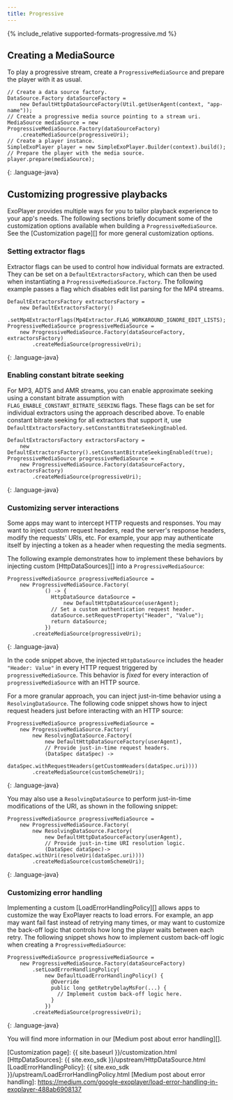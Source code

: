 ```yaml
---
title: Progressive
---
```


{% include_relative supported-formats-progressive.md %}

## Creating a MediaSource ##

To play a progressive stream, create a `ProgressiveMediaSource` and prepare the
player with it as usual.

~~~
// Create a data source factory.
DataSource.Factory dataSourceFactory =
    new DefaultHttpDataSourceFactory(Util.getUserAgent(context, "app-name"));
// Create a progressive media source pointing to a stream uri.
MediaSource mediaSource = new ProgressiveMediaSource.Factory(dataSourceFactory)
    .createMediaSource(progressiveUri);
// Create a player instance.
SimpleExoPlayer player = new SimpleExoPlayer.Builder(context).build();
// Prepare the player with the media source.
player.prepare(mediaSource);
~~~
{: .language-java}

## Customizing progressive playbacks ##

ExoPlayer provides multiple ways for you to tailor playback experience to your
app's needs. The following sections briefly document some of the customization
options available when building a `ProgressiveMediaSource`. See the
[Customization page][] for more general customization options.

### Setting extractor flags ###

Extractor flags can be used to control how individual formats are extracted.
They can be set on a `DefaultExtractorsFactory`, which can then be used when
instantiating a `ProgressiveMediaSource.Factory`. The following example passes a
flag which disables edit list parsing for the MP4 streams.

~~~
DefaultExtractorsFactory extractorsFactory =
    new DefaultExtractorsFactory()
        .setMp4ExtractorFlags(Mp4Extractor.FLAG_WORKAROUND_IGNORE_EDIT_LISTS);
ProgressiveMediaSource progressiveMediaSource =
    new ProgressiveMediaSource.Factory(dataSourceFactory, extractorsFactory)
        .createMediaSource(progressiveUri);
~~~
{: .language-java}

### Enabling constant bitrate seeking ###

For MP3, ADTS and AMR streams, you can enable approximate seeking using a
constant bitrate assumption with `FLAG_ENABLE_CONSTANT_BITRATE_SEEKING` flags.
These flags can be set for individual extractors using the approach described
above. To enable constant bitrate seeking for all extractors that support it,
use `DefaultExtractorsFactory.setConstantBitrateSeekingEnabled`.

~~~
DefaultExtractorsFactory extractorsFactory =
    new DefaultExtractorsFactory().setConstantBitrateSeekingEnabled(true);
ProgressiveMediaSource progressiveMediaSource =
    new ProgressiveMediaSource.Factory(dataSourceFactory, extractorsFactory)
        .createMediaSource(progressiveUri);
~~~
{: .language-java}

### Customizing server interactions ###

Some apps may want to intercept HTTP requests and responses. You may want to
inject custom request headers, read the server's response headers, modify the
requests' URIs, etc. For example, your app may authenticate itself by injecting
a token as a header when requesting the media segments.

The following example demonstrates how to implement these behaviors by
injecting custom [HttpDataSources][] into a `ProgressiveMediaSource`:

~~~
ProgressiveMediaSource progressiveMediaSource =
    new ProgressiveMediaSource.Factory(
            () -> {
              HttpDataSource dataSource =
                  new DefaultHttpDataSource(userAgent);
              // Set a custom authentication request header.
              dataSource.setRequestProperty("Header", "Value");
              return dataSource;
            })
        .createMediaSource(progressiveUri);
~~~
{: .language-java}

In the code snippet above, the injected `HttpDataSource` includes the header
`"Header: Value"` in every HTTP request triggered by `progressiveMediaSource`.
This behavior is *fixed* for every interaction of `progressiveMediaSource`
with an HTTP source.

For a more granular approach, you can inject just-in-time behavior using a
`ResolvingDataSource`. The following code snippet shows how to inject
request headers just before interacting with an HTTP source:

~~~
ProgressiveMediaSource progressiveMediaSource =
    new ProgressiveMediaSource.Factory(
        new ResolvingDataSource.Factory(
            new DefaultHttpDataSourceFactory(userAgent),
            // Provide just-in-time request headers.
            (DataSpec dataSpec) ->
                dataSpec.withRequestHeaders(getCustomHeaders(dataSpec.uri))))
        .createMediaSource(customSchemeUri);
~~~
{: .language-java}

You may also use a `ResolvingDataSource`  to perform
just-in-time modifications of the URI, as shown in the following snippet:

~~~
ProgressiveMediaSource progressiveMediaSource =
    new ProgressiveMediaSource.Factory(
        new ResolvingDataSource.Factory(
            new DefaultHttpDataSourceFactory(userAgent),
            // Provide just-in-time URI resolution logic.
            (DataSpec dataSpec)-> dataSpec.withUri(resolveUri(dataSpec.uri))))
        .createMediaSource(customSchemeUri);
~~~
{: .language-java}

### Customizing error handling ###

Implementing a custom [LoadErrorHandlingPolicy][] allows apps to customize the
way ExoPlayer reacts to load errors. For example, an app may want fail fast
instead of retrying many times, or may want to customize the back-off logic that
controls how long the player waits between each retry. The following snippet
shows how to implement custom back-off logic when creating a
`ProgressiveMediaSource`:

~~~
ProgressiveMediaSource progressiveMediaSource =
    new ProgressiveMediaSource.Factory(dataSourceFactory)
        .setLoadErrorHandlingPolicy(
            new DefaultLoadErrorHandlingPolicy() {
              @Override
              public long getRetryDelayMsFor(...) {
                // Implement custom back-off logic here.
              }
            })
        .createMediaSource(progressiveUri);
~~~
{: .language-java}

You will find more information in our [Medium post about error handling][].

[Customization page]: {{ site.baseurl }}/customization.html
[HttpDataSources]: {{ site.exo_sdk }}/upstream/HttpDataSource.html
[LoadErrorHandlingPolicy]: {{ site.exo_sdk }}/upstream/LoadErrorHandlingPolicy.html
[Medium post about error handling]: https://medium.com/google-exoplayer/load-error-handling-in-exoplayer-488ab6908137
